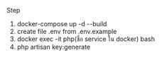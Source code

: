 Step

1. docker-compose up -d --build
2. create file .env from .env.example
3. docker exec -it php(ชื่อ service ใน docker) bash  
4. php artisan key:generate